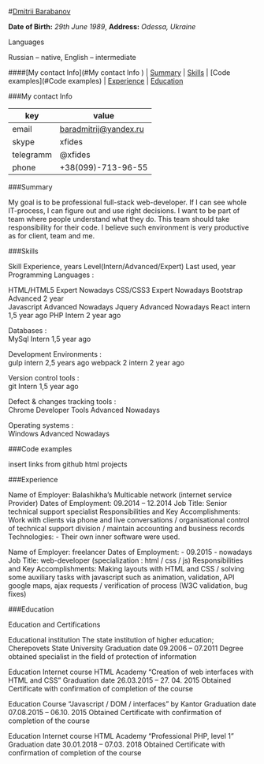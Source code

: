 #[Dmitrii Barabanov](https://github.com/xfides) 

__Date of Birth:__ _29th June 1989_, __Address:__ _Odessa, Ukraine_

Languages

Russian – native,
English – intermediate 


####[My contact Info](#My contact Info ) | [Summary](#Summary) | [Skills](#Skills) | [Code examples](#Code examples) | [Experience](#Experience) | [Education](#Education)

###My contact Info 

key | value
------------ | -------------
email | baradmitrij@yandex.ru
skype  | xfides
telegramm  | \@xfides
phone  | +38(099)-713-96-55

###Summary
 
My goal is to be professional full-stack web-developer. If I can see whole IT-process, I can figure out and   use right decisions. I want to be part of team where people understand what they do. This team should take responsibility for their code. I believe such environment is very productive as for client, team and me. 
 
###Skills
 
 
 Skill	Experience, years	Level(Intern/Advanced/Expert)	Last used, year
 Programming Languages :	
   
   HTML/HTML5	Expert	Nowadays
 	CSS/CSS3	Expert	Nowadays
 	Bootstrap	Advanced	2 year	
 	Javascript	Advanced	Nowadays
 	Jquery	Advanced	Nowadays
 	React	intern	1,5 year ago
 	PHP	Intern	2 year ago
 	
 			
   Databases :	
   MySql	Intern	1,5 year ago
 	
 			
   Development Environments :	
   gulp	intern	2,5 years ago
 	webpack 2	intern	2 year ago
 			
   Version control tools :	
   git	Intern	1,5 year ago
 			
   Defect & changes tracking tools :	
   Chrome Developer Tools	Advanced	Nowadays
 			
   Operating systems :	
   Windows	Advanced	Nowadays
 			
 
 
###Code examples
 
 
 insert links from github html projects
 
 
 
###Experience
 
 
 Name of Employer: Balashikha’s  Multicable network (internet service Provider)
 Dates of Employment: 09.2014 – 12.2014
 Job Title: Senior technical support specialist
 Responsibilities and Key Accomplishments:
 Work with clients via phone and live conversations / organisational control of
  technical support division / maintain accounting and business records
 Technologies: - Their own inner software were used.
 
 Name of Employer: freelancer 
 Dates of Employment: - 09.2015 - nowadays
 Job Title: web-developer (specialization : html / css / js)
 Responsibilities and Key Accomplishments: 
 Making layouts with HTML and CSS /  solving some auxiliary tasks with javascript
  such as animation, validation, API google maps, ajax requests  /  verification 
  of process (W3C validation, bug fixes)
 
 
###Education


Education and Certifications

Educational institution	The state institution of higher education; Cherepovets 
State University
Graduation date	 09.2006 – 07.2011
Degree obtained	specialist in the field of protection of information

Education	Internet course HTML Academy “Creation of web interfaces with HTML 
and CSS”
Graduation date	 26.03.2015 – 27. 04. 2015
Obtained	Certificate with confirmation of completion of the course

Education 	Course “Javascript / DOM / interfaces” by Kantor
Graduation date	 07.08.2015 – 06.10. 2015
Obtained	Certificate with confirmation of completion of the course

Education 	Internet course HTML Academy “Professional PHP, level 1”
Graduation date	 30.01.2018 – 07.03. 2018
Obtained	Certificate with confirmation of completion of the course
 
